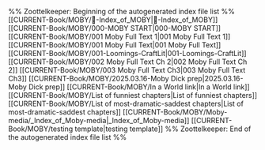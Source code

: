 %% Zoottelkeeper: Beginning of the autogenerated index file list  %%
 [[CURRENT-Book/MOBY/🧠-Index_of_MOBY|🧠-Index_of_MOBY]]
 [[CURRENT-Book/MOBY/000-MOBY START|000-MOBY START]]
 [[CURRENT-Book/MOBY/001 Moby Full Text 1|001 Moby Full Text 1]]
 [[CURRENT-Book/MOBY/001 Moby Full Text|001 Moby Full Text]]
 [[CURRENT-Book/MOBY/001-Loomings-CraftLit|001-Loomings-CraftLit]]
 [[CURRENT-Book/MOBY/002 Moby Full Text Ch 2|002 Moby Full Text Ch 2]]
 [[CURRENT-Book/MOBY/003 Moby Full Text Ch3|003 Moby Full Text Ch3]]
 [[CURRENT-Book/MOBY/2025.03.16-Moby Dick prep|2025.03.16-Moby Dick prep]]
 [[CURRENT-Book/MOBY/In a World link|In a World link]]
 [[CURRENT-Book/MOBY/List of funniest chapters|List of funniest chapters]]
 [[CURRENT-Book/MOBY/List of most-dramatic-saddest chapters|List of most-dramatic-saddest chapters]]
 [[CURRENT-Book/MOBY/Moby-media/_Index_of_Moby-media|_Index_of_Moby-media]]
 [[CURRENT-Book/MOBY/testing template|testing template]]
%% Zoottelkeeper: End of the autogenerated index file list  %%
